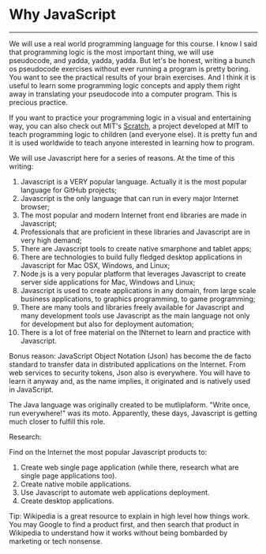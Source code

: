# Why JavaScript
---
We will use a real world programming language for this course. I know I said that programming logic is the most important thing, we will use pseudocode, and yadda, yadda, yadda. But let's be honest, writing a bunch os pseudocode exercises without ever running a program 
is pretty boring. You want to see the practical results of your brain exercises. And I think it is useful to learn some programming 
logic concepts and apply them right away in translating your pseudocode into a computer program. This is precious practice.

If you want to practice your programming logic in a visual and entertaining way, you can also check out MIT's [Scratch](https://scratch.mit.edu/), a project developed at MIT to teach programming logic to children (and everyone else). It is pretty fun and
it is used worldwide to teach anyone interested in learning how to program.

We will use Javascript here for a series of reasons. At the time of this writing:
1. Javascript is a VERY popular language. Actually it is the most popular language for GitHub projects;
2. Javascript is the only language that can run in every major Internet browser;
3. The most popular and modern Internet front end libraries are made in Javascript;
4. Professionals that are proficient in these libraries and Javascript are in very high demand;
5. There are Javascript tools to create native smarphone and tablet apps;
6. There are technologies to build fully fledged desktop applications in Javascript for Mac OSX, Windows, and Linux;
7. Node.js is a very popular platform that leverages Javascript to create server side applications for Mac, Windows and Linux;
8. Javascript is used to create applications in any domain, from large scale business applications, to graphics programming, to game programming;
9. There are many tools and libraries freely available for Javascript and many development tools use Javascript as the main language not only for development but also for deployment automation;
10. There is a lot of free material on the INternet to learn and practice with Javascript.

Bonus reason: JavaScript Object Notation (Json) has become the de facto standard to transfer data in distributed applications on the Internet. From web services to security tokens, Json also is everywhere. You will have to learn it anyway and, as the name implies, it originated and is natively used in JavaScript.

The Java language was originally created to be mutliplaform. "Write once, run everywhere!" was its moto. Apparently, these days, Javascript is getting much closer to fulfill this role.

Research:

Find on the Internet the most popular Javascript products to:
1. Create web single page application (while there, research what are single page applications too).
2. Create native mobile applications.
3. Use Javascript to automate web applications deployment.
4. Create desktop applications.

Tip: Wikipedia is a great resource to explain in high level how things work. You may Google to find a product first, and then search that product in Wikipedia to understand how it works without being bombarded by marketing or tech nonsense.


